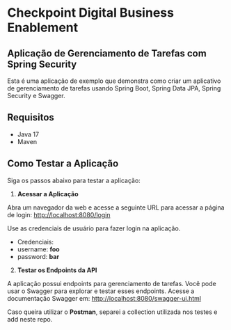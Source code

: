 # Checkpoint Digital Business Enablement 
## Aplicação de Gerenciamento de Tarefas com Spring Security

Esta é uma aplicação de exemplo que demonstra como criar um aplicativo de gerenciamento de tarefas usando Spring Boot, Spring Data JPA, Spring Security e Swagger.

## Requisitos

- Java 17 
- Maven

## Como Testar a Aplicação

Siga os passos abaixo para testar a aplicação:

1. **Acessar a Aplicação**

Abra um navegador da web e acesse a seguinte URL para acessar a página de login: [http://localhost:8080/login](http://localhost:8080/login)

Use as credenciais de usuário para fazer login na aplicação.

- Credenciais:
- username: **foo**
- password: **bar**

2. **Testar os Endpoints da API**

A aplicação possui endpoints para gerenciamento de tarefas. Você pode usar o Swagger para explorar e testar esses endpoints. 
Acesse a documentação Swagger em: [http://localhost:8080/swagger-ui.html](http://localhost:8080/swagger-ui.html)

Caso queira utilizar o **Postman**, separei a collection utilizada nos testes e add neste repo.
